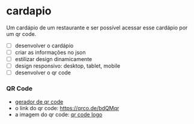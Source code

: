 # cardapio
Um cardápio de um restaurante e ser possível acessar esse cardápio por um qr code.

- [ ] desenvolver o cardápio
- [ ] criar as informações no json
- [ ] estilizar design dinamicamente
- [ ] design responsivo: desktop, tablet, mobile
- [ ] desenvolver o qr code

### QR Code

- [gerador de qr code](https://app.qr-code-generator.com/getstarted)
- o link do qr code: https://qrco.de/bdQMqr
- a imagem do qr code: [qr code logo](./.github/qr-code-logo.png)